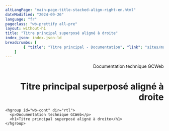 ```yaml
---
altLangPage: "main-page-title-stacked-align-right-en.html"
dateModified: "2024-09-26"
language: "fr"
pageclass: "wb-prettify all-pre"
layout: without-h1
title: "Titre principal superposé aligné à droite"
index_json: index.json-ld
breadcrumbs: [
		{ "title": "Titre principal - Documentation", "link": "sites/main-page-title/main-page-title-fr.html" }
	]
---
```


<hgroup id="wb-cont" dir="rtl">
  <p>Documentation technique GCWeb</p>
  <h1>Titre principal superposé aligné à droite</h1>
</hgroup>

<pre><code>&lt;hgroup id="wb-cont" dir="rtl">
  &lt;p>Documentation technique GCWeb&lt;/p>
  &lt;h1>Titre principal superposé aligné à droite&lt;/h1>
&lt;/hgroup></code></pre>
